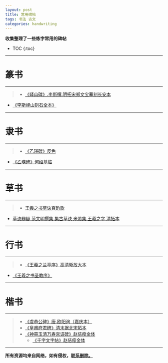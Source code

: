 ```yaml
---
layout: post
title: 常用碑帖
tags: 书法 古文
categories: handwriting
---
```


**收集整理了一些练字常用的碑帖**   
* TOC
{:toc}
---

#   篆书
---
>  * [《峄山碑》.李斯撰.明拓宋郑文宝摹刻长安本](https://github.com/ydzydzydz/handwriting/blob/master/zhuanshu/%E5%B3%84%E5%B1%B1%E7%A2%91.%E6%9D%8E%E6%96%AF%E6%92%B0.%E6%98%8E%E6%8B%93%E5%AE%8B%E9%83%91%E6%96%87%E5%AE%9D%E6%91%B9%E5%88%BB%E9%95%BF%E5%AE%89%E6%9C%AC.pdf)
  * [《李斯峄山刻石全本》](https://github.com/ydzydzydz/handwriting/blob/master/zhuanshu/%E6%9D%8E%E6%96%AF%E5%B3%84%E5%B1%B1%E5%88%BB%E7%9F%B3%E5%85%A8%E6%9C%AC.pdf)

---

#  隶书
---
>  * [《乙瑛碑》反色](https://github.com/ydzydzydz/handwriting/blob/master/lishu/%E4%B9%99%E7%91%9B%E7%A2%91%E5%8F%8D%E8%89%B2.pdf)
  * [《乙瑛碑》何绍基临](https://github.com/ydzydzydz/handwriting/blob/master/lishu/%E4%BD%95%E7%BB%8D%E5%9F%BA%E4%B8%B4%E3%80%8A%E4%B9%99%E7%91%9B%E7%A2%91%E3%80%8B.pdf)



---

# 草书
---
>  * [王羲之书草诀百韵歌](https://github.com/ydzydzydz/handwriting/blob/master/caoshu/%E7%8E%8B%E7%BE%B2%E4%B9%8B%E4%B9%A6%E8%8D%89%E8%AF%80%E7%99%BE%E9%9F%B5%E6%AD%8C.pdf)
  * [草诀辨疑 范文明撰集 集古草诀 米芾集 王羲之字 清拓本](https://github.com/ydzydzydz/handwriting/blob/master/caoshu/%E8%8D%89%E8%AF%80%E8%BE%A8%E7%96%91.%E8%8C%83%E6%96%87%E6%98%8E%E6%92%B0%E9%9B%86.%E9%9B%86%E5%8F%A4%E8%8D%89%E8%AF%80.%E7%B1%B3%E8%8A%BE%E9%9B%86.%E7%8E%8B%E7%BE%B2%E4%B9%8B%E5%AD%97.%E6%B8%85%E6%8B%93%E6%9C%AC.pdf)

---

#  行书
---
>  * [《王羲之兰亭序》高清晰放大本](https://github.com/ydzydzydz/handwriting/blob/master/xingshu/%E3%80%8A%E7%8E%8B%E7%BE%B2%E4%B9%8B%E5%85%B0%E4%BA%AD%E5%BA%8F%E3%80%8B%E9%AB%98%E6%B8%85%E6%99%B0%E6%94%BE%E5%A4%A7%E6%9C%AC.pdf)
  * [《王羲之书圣教序》](https://github.com/ydzydzydz/handwriting/blob/master/xingshu/%E7%8E%8B%E7%BE%B2%E4%B9%8B%E4%B9%A6%E5%9C%A3%E6%95%99%E5%BA%8F%20%EF%BC%88%E6%97%A0%E7%BC%BA%E5%AD%97%E6%94%BE%E5%A4%A7%E6%9C%AC%EF%BC%89.pdf)

---

#  楷书  
---
>  * [《虞恭公碑》唐.欧阳询（嘉庆本）](https://github.com/ydzydzydz/handwriting/blob/master/kaishu/%E5%94%90-%E6%AC%A7%E9%98%B3%E8%AF%A2%20%E8%99%9E%E6%81%AD%E5%85%AC%E7%A2%91%EF%BC%88%E5%98%89%E5%BA%86%E6%9C%AC%EF%BC%89.pdf)
>  * [《皇甫府君碑》清末据北宋拓本](https://github.com/ydzydzydz/handwriting/blob/master/kaishu/%E7%9A%87%E7%94%AB%E5%BA%9C%E5%90%9B%E7%A2%91%20%E6%B8%85%E6%9C%AB%E6%8D%AE%E5%8C%97%E5%AE%8B%E6%8B%93%E6%9C%AC%E7%BC%A9%E5%B0%8F%E7%BF%BB%E5%88%BB%E4%B9%8B%E7%9F%B3%E6%8B%93%E5%8D%B0%2C%20%E5%AD%97%E8%BF%B9%E5%AE%8C%E5%A5%BD%E6%97%A0%E6%8D%9F.pdf)
>  * [《神霄玉清万寿宫诏碑》赵佶瘦金体](https://github.com/ydzydzydz/handwriting/blob/master/kaishu/%E8%B5%B5%E4%BD%B6%E7%98%A6%E9%87%91%E4%BD%93%E3%80%8A%E7%A5%9E%E9%9C%84%E7%8E%89%E6%B8%85%E4%B8%87%E5%AF%BF%E5%AE%AB%E8%AF%8F%E7%A2%91%E3%80%8B.pdf)
>    * [《千字文字帖》赵佶瘦金体](https://github.com/ydzydzydz/handwriting/blob/master/kaishu/%E8%B5%B5%E4%BD%B6%E7%98%A6%E9%87%91%E4%BD%93%E5%8D%83%E5%AD%97%E6%96%87%E5%AD%97%E5%B8%96.pdf)

---

**所有资源均来自网络，如有侵权，[联系删除。](https://t.me/YDZ123456)**
